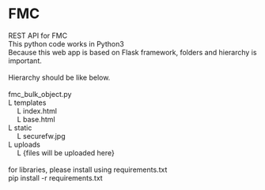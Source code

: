 # FMC
REST API for FMC
<br>
This python code works in Python3
<br>
Because this web app is based on Flask framework, folders and hierarchy is important.
<br><br>
Hierarchy should be like below.
<br><br>
fmc_bulk_object.py<br>
 L templates <br>
&emsp;    L index.html <br>
&emsp;    L base.html <br>
 L static <br>
&emsp;    L securefw.jpg <br>
 L uploads <br>
&emsp;    L {files will be uploaded here}<br>
    <br>
for libraries, please install using requirements.txt
<br>
pip install -r requirements.txt
